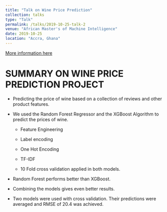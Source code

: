 ```yaml
---
title: "Talk on Wine Price Prediction"
collection: talks
type: "Talk"
permalink: /talks/2019-10-25-talk-2
venue: "African Master's of Machine Intelligence"
date: 2019-10-25
location: "Accra, Ghana"
---
```


[More information here](https://github.com/EmmanuelOwusu/Wine-Price-Prediction)

# SUMMARY ON WINE PRICE PREDICTION PROJECT


* Predicting the price of wine based on a collection of reviews and other product features.

* We used the Random Forest Regressor and the XGBoost Algorithm to predict the prices of wine.

    * Feature Engineering

    * Label encoding
    
    * One Hot Encoding
    
     * TF-IDF
     
     * 10 Fold cross validation applied in both models.

* Random Forest performs better than XGBoost.

* Combining the models gives even better results.

* Two models were used with cross validation. Their predictions were averaged and RMSE of 20.4 was achieved.
